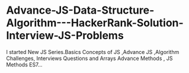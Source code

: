 # Advance-JS-Data-Structure-Algorithm---HackerRank-Solution-Interview-JS-Problems
I started New JS Series.Basics Concepts of JS ,Advance JS ,Algorithm Challenges, Interviews Questions and Arrays Advance Methods , JS Methods ES7...

